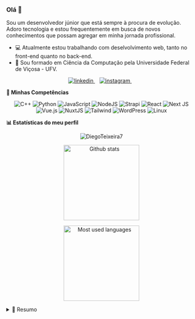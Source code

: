 ### Olá 👋
Sou um desenvolvedor júnior que está sempre à procura de evolução. Adoro tecnologia e estou frequentemente em
busca de novos conhecimentos que possam agregar em minha jornada profissional.

- :computer: Atualmente estou trabalhando com deselvolvimento web, tanto no front-end quanto no back-end.
- :page_facing_up: Sou formado em Ciência da Computação pela Universidade Federal de Viçosa - UFV.

<p align='center'>
  <a href="https://www.linkedin.com/in/diego-teixeira7/">
    <img alt="linkedin" src="https://img.shields.io/badge/linkedin-%230077B5.svg?&style=for-the-badge&logo=linkedin&logoColor=white" />
  </a>&nbsp;&nbsp;
  
  <a href="https://instagram.com/diego_teixeira_q">
    <img alt="instagram" src="https://img.shields.io/badge/instagram-%23E4405F.svg?&style=for-the-badge&logo=instagram&logoColor=white" />        
  </a>&nbsp;&nbsp;
</p>

**:rocket: Minhas Competências**

<p align="center">
  	<img alt="C++" src="https://img.shields.io/badge/c++%20-%2300599C.svg?&style=for-the-badge&logo=c%2B%2B&ogoColor=white"/>
	<img alt="Python" src="https://img.shields.io/badge/python%20-%2314354C.svg?&style=for-the-badge&logo=python&logoColor=white"/>
	<img alt="JavaScript" src="https://img.shields.io/badge/javascript%20-%23323330.svg?&style=for-the-badge&logo=javascript&logoColor=%23F7DF1E"/>
	<img alt="NodeJS" src="https://img.shields.io/badge/node.js%20-%2343853D.svg?&style=for-the-badge&logo=node.js&logoColor=white"/>
	<img alt="Strapi" src="https://img.shields.io/badge/strapi%20-%232E7EEA.svg?&style=for-the-badge&logo=strapi&logoColor=white" />
	<img alt="React" src="https://img.shields.io/badge/react%20-%2320232a.svg?&style=for-the-badge&logo=react&logoColor=%2361DAFB"/>
	<img alt="Next JS" src="https://img.shields.io/badge/next%20js%20-%23000000.svg?&style=for-the-badge&logo=next.js&logoColor=white"/>
	<img alt="Vue.js" src="https://img.shields.io/badge/vuejs%20-%2335495e.svg?&style=for-the-badge&logo=vue.js&logoColor=%234FC08D"/>
	<img alt="NuxtJS" src="https://img.shields.io/badge/NuxtJS%20-black.svg?&style=for-the-badge&logo=NuxtJS&logoColor=white"/>
  	<img alt="Tailwind" src="https://img.shields.io/badge/tailwindcss%20-%23563D7C.svg?&style=for-the-badge&logo=tailwindcss&logoColor=white"/>
  	<img alt="WordPress" src="https://img.shields.io/badge/WordPress%20-%23117AC9.svg?&style=for-the-badge&logo=WordPress&logoColor=white"/>
  	<img alt="Linux" src="https://img.shields.io/badge/linux%20-%23121011.svg?&style=for-the-badge&logo=linux&logoColor=white"/>
</p>

**:bar_chart: Estatísticas do meu perfil**
<p align='center'>
	<img alt="DiegoTeixeira7" src="https://komarev.com/ghpvc/?username=DiegoTeixeira7&label=Profile%20views&color=0e75b6&style=flat" /> 
</p>
<p align="center">
	<a href="https://github-readme-stats.vercel.app/api?username=DiegoTeixeira7&show_icons=true">
		<img 
         align="center"
         alt="Github stats"
         src="https://github-readme-stats.vercel.app/api?username=DiegoTeixeira7&show_icons=true&count_private=true&theme=dark"
         height="200px"
    />
</p>
<p align="center">
	</a>
	<a href="https://github-readme-stats.vercel.app/api/top-langs/?username=DiegoTeixeira7&layout=compact&hide=php,scss&langs_count=8">
		<img
         align="center"
         alt="Most used languages"
         src="https://github-readme-stats.vercel.app/api/top-langs/?username=DiegoTeixeira7&layout=compact&hide=php,scss&langs_count=8&count_private=true&theme=dark"
         height="200px"
    />
	</a>
</p>

<details>
  <summary>📃 Resumo</summary>


## Educação:

- 📖 **Bacharel em Ciência da Computação**\
📆 2017 - 2022\
📍 **Universidade Federal de Viçosa** - Viçosa, MG

## Experiência de trabalho:
  
<img align="right" alt="Vue.js" src="https://img.shields.io/badge/vuejs%20-%2335495e.svg?&style=for-the-badge&logo=vue.js&logoColor=%234FC08D"/>
<img align="right" alt="Nuxt.js" src="https://img.shields.io/badge/NuxtJS%20-black.svg?&style=for-the-badge&logo=NuxtJS&logoColor=white"/>
<img align="right" alt="Tailwind" src="https://img.shields.io/badge/tailwindcss%20-%23563D7C.svg?&style=for-the-badge&logo=tailwindcss&logoColor=white"/>
<img align="right" alt="Vuetify" src="https://img.shields.io/badge/vuetify%20-%23563D7C.svg?&style=for-the-badge&logo=vuetify&logoColor=white"/>
<img align="right" alt="Node.js" src="https://img.shields.io/badge/node.js%20-%2343853D.svg?&style=for-the-badge&logo=node.js&logoColor=white"/>
<img align="right" alt="Strapi" src="https://img.shields.io/badge/strapi%20-%232E7EEA.svg?&style=for-the-badge&logo=strapi&logoColor=white" />

- 👨‍💻 **Desenvolvedor Full Stack**\
📆 agosto 2023 - atualmente\
📍 **[Doois](https://doo.is/)** - REMOTO

- 👨‍💻 **Desenvolvedor Full Stack**\
📆 março 2023 - agosto 2023\
📍 **[Cuida.life](https://cuida.life/)** - REMOTO

- 👨‍💻 **Assistente de desenvolvimento de software**\
📆 novembro de 2022 - fevereiro 2023\
📍 **[Efí](https://sejaefi.com.br/)** - REMOTO

- 👨‍💻 **Desenvolvedor Full Stack**\
📆 abril de 2021 - novembro de 2022\
📍 **[Cuida.life](https://cuida.life/)** - REMOTO


</details>
